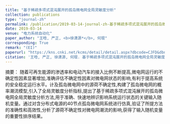 ```yaml
---
title: "基于稀疏多项式混沌展开的孤岛微电网全局灵敏度分析"
collection: publications
type: "journal-zh"
permalink: /publication/2019-03-14-journal-zh-基于稀疏多项式混沌展开的孤岛微电网全局灵敏度分析
date: 2019-03-14
venue: "电力系统自动化"
paper_author: "王晗, 严正, <b>徐潇源*</b>, 何琨"
corresponding: True
remark: "(EI)"
paperurl: "https://kns.cnki.net/kcms/detail/detail.aspx?dbcode=CJFD&dbname=CJFDLAST2019&filename=DLXT201910006&uniplatform=NZKPT&v=Xe2Oz5HuAVUL4ma-HCSu0TKYyA0QZp7AVtbgoh0zuEdn8YNWH8i2ytvr3K_sgJBL"
citation: '王晗, 严正, 徐潇源, 何琨. 基于稀疏多项式混沌展开的孤岛微电网全局灵敏度分析[J]. <i>电力系统自动化</i>, 2019, 43(10): 44-52.'
---
```


摘要：
随着可再生能源的渗透率和电动汽车的接入比例不断提高,微电网运行的不确定性因素显著增加,准确评估不确定性因素对微电网状态的影响,有利于提高系统的安全稳定运行水平。计及孤岛微电网中的源荷不确定性,构建了孤岛微电网的概率潮流模型,引入了全局灵敏度分析指标,提出了基于稀疏多项式混沌展开的孤岛微电网全局灵敏度分析方法,用于准确、快速地辨识影响系统运行状态的关键输入随机变量。通过对含分布式电源的40节点孤岛微电网系统进行仿真,验证了所提方法的准确性和高效性,分析了源荷不确定性对微电网潮流的影响,获得了输入随机变量的重要性排序结果。 